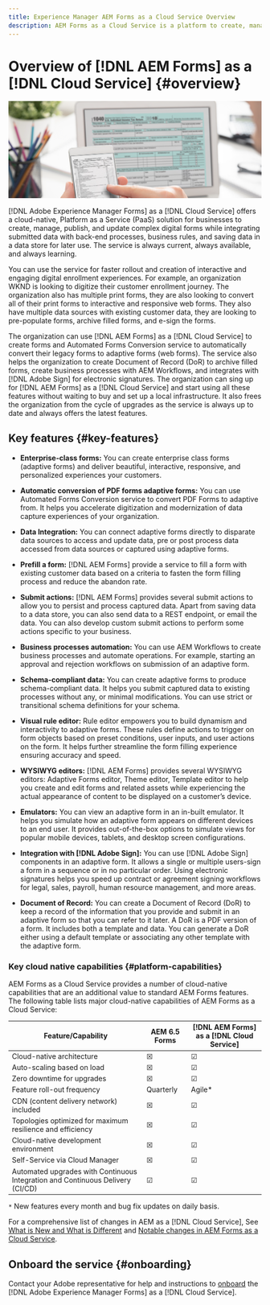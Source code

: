 ```yaml
---
title: Experience Manager AEM Forms as a Cloud Service Overview
description: AEM Forms as a Cloud Service is a platform to create, manage, publish enterprise-class forms and business processes.
---
```


# Overview of [!DNL AEM Forms] as a [!DNL Cloud Service] {#overview}

![Journey from paper forms to digital forms](assets/forms-mobile-dekstop.png)

[!DNL Adobe Experience Manager Forms] as a [!DNL Cloud Service] offers a cloud-native, Platform as a Service (PaaS) solution for businesses to create, manage, publish, and update complex digital forms while integrating submitted data with back-end processes, business rules, and saving data in a data store for later use. The service is always current, always available, and always learning.

You can use the service for faster rollout and creation of interactive and engaging digital enrollment experiences. For example, an organization WKND is looking to digitize their customer enrollment journey. The organization also has multiple print forms, they are also looking to convert all of their print forms to interactive and responsive web forms. They also have multiple data sources with existing customer data, they are looking to pre-populate forms, archive filled forms, and e-sign the forms.  

The organization can use [!DNL AEM Forms] as a [!DNL Cloud Service] to create forms and Automated Forms Conversion service to automatically convert their legacy forms to adaptive forms (web forms). The service also helps the organization to create Document of Record (DoR) to archive filled forms, create business processes with AEM Workflows, and integrates with [!DNL Adobe Sign] for electronic signatures. The organization can sing up for [!DNL AEM Forms] as a [!DNL Cloud Service] and start using all these features without waiting to buy and set up a local infrastructure. It also frees the organization from the cycle of upgrades as the service is always up to date and always offers the latest features.  

## Key features {#key-features}

* **Enterprise-class forms:** You can create enterprise class forms (adaptive forms) and deliver beautiful, interactive, responsive, and personalized experiences your customers. <!-- These forms change behavior and appearance based on the underlying device. You can also use themes and templates with adaptive forms to mandate a uniform structure and appearance for all the forms of an organization or a department.-->  

* **Automatic conversion of PDF forms adaptive forms:** You can use Automated Forms Conversion service to convert PDF Forms to adaptive from. It helps you accelerate digitization and modernization of data capture experiences of your organization.

* **Data Integration:** You can connect adaptive forms directly to disparate data sources to access and update data, pre or post process data accessed from data sources or captured using adaptive forms.

* **Prefill a form:** [!DNL AEM Forms] provide a service to fill a form with existing customer data based on a criteria to fasten the form filling process and reduce the abandon rate.

* **Submit actions:** [!DNL AEM Forms] provides several submit actions to allow you to persist and process captured data. Apart from saving data to a data store, you can also send data to a REST endpoint, or email the data. You can also develop custom submit actions to perform some actions specific to your business.  

* **Business processes automation:** You can use AEM Workflows to create business processes and automate operations. For example, starting an approval and rejection workflows on submission of an adaptive form.  

* **Schema-compliant data:** You can create adaptive forms to produce schema-compliant data. It helps you submit captured data to existing processes without any, or minimal modifications. You can use strict or transitional schema definitions for your schema.

* **Visual rule editor:** Rule editor empowers you to build dynamism and interactivity to adaptive forms. These rules define actions to trigger on form objects based on preset conditions, user inputs, and user actions on the form. It helps further streamline the form filling experience ensuring accuracy and speed.

* **WYSIWYG editors:** [!DNL AEM Forms] provides several WYSIWYG editors: Adaptive Forms editor, Theme editor, Template editor to help you create and edit forms and related assets while experiencing the actual appearance of content to be displayed on a customer’s device.

* **Emulators:** You can view an adaptive form in an in-built emulator. It helps you simulate how an adaptive form appears on different devices to an end user. It provides out-of-the-box options to simulate views for popular mobile devices, tablets, and desktop screen configurations.

* **Integration with [!DNL Adobe Sign]:** You can use [!DNL Adobe Sign] components in an adaptive form. It allows a single or multiple users-sign a form in a sequence or in no particular order. Using electronic signatures helps you speed up contract or agreement signing workflows for legal, sales, payroll, human resource management, and more areas.

* **Document of Record:** You can create a Document of Record (DoR) to keep a record of the information that you provide and submit in an adaptive form so that you can refer to it later. A DoR is a PDF version of a form. It includes both a template and data. You can generate a DoR either using a default template or associating any other template with the adaptive form.

### Key cloud native capabilities {#platform-capabilities}

AEM Forms as a Cloud Service provides a number of cloud-native capabilities that are an additional value to standard AEM Forms features. The following table lists major cloud-native capabilities of AEM Forms as a Cloud Service:

| Feature/Capability | AEM 6.5 Forms  | [!DNL AEM Forms] as a [!DNL Cloud Service] |
|---|---|---|
| Cloud-native architecture | &#x2612; | &#x2611;  |
| Auto-scaling based on load | &#x2612; | &#x2611;  |
| Zero downtime for upgrades | &#x2612; | &#x2611;  |
| Feature roll-out frequency | Quarterly | Agile*  |
| CDN (content delivery network) included | &#x2612; | &#x2611;  |
| Topologies optimized for maximum resilience and efficiency | &#x2612; | &#x2611;  |
| Cloud-native development environment | &#x2612; | &#x2611;  |
| Self-Service via Cloud Manager | &#x2612; | &#x2611;  |
| Automated upgrades with Continuous Integration and Continuous Delivery (CI/CD)| &#x2611; | &#x2611;  |

`*` New features every month and bug fix updates on daily basis.

For a comprehensive list of changes in AEM as a [!DNL Cloud Service], See [What is New and What is Different](https://docs.adobe.com/content/help/en/experience-manager-cloud-service/overview/what-is-new-and-different.html) and [Notable changes in AEM Forms as a Cloud Service](notable-changes.md).

## Onboard the service {#onboarding}

Contact your Adobe representative for help and instructions to [onboard](https://experienceleague.adobe.com/docs/experience-manager-cloud-service/onboarding/home.html) the [!DNL Adobe Experience Manager Forms] as a [!DNL Cloud Service].
